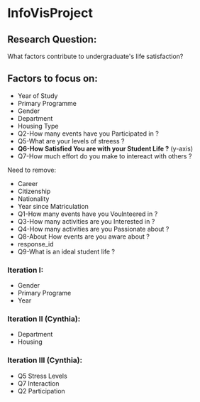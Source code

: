 # InfoVisProject

## Research Question: 
What factors contribute to undergraduate's life satisfaction?

## Factors to focus on:
 - Year of Study
 - Primary Programme
 - Gender
 - Department
 - Housing Type
 - Q2-How many events have you Participated in ?
 - Q5-What are your levels of streess ?
 - **Q6-How Satisfied You are with your Student Life ?** (y-axis)
 - Q7-How much effort do you make to intereact with others ?

Need to remove:
 - Career
 - Citizenship
 - Nationality
 - Year since Matriculation
 - Q1-How many events have you Voulnteered in ?
 - Q3-How many activities are you Interested in ?
 - Q4-How many activities are you Passionate about ?
 - Q8-About How events are you aware about ?
 - response_id
 - Q9-What is an ideal student life ?

### Iteration I:
 - Gender
 - Primary Programe
 - Year

### Iteration II (Cynthia):
 - Department
 - Housing
 
 ### Iteration III (Cynthia):
  - Q5 Stress Levels
  - Q7 Interaction
  - Q2 Participation
